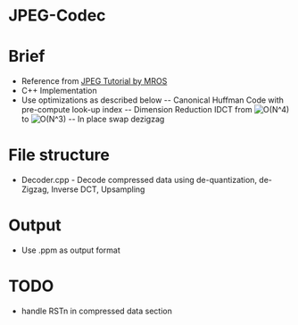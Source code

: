 # JPEG-Codec
# Brief
- Reference from [JPEG Tutorial by MROS](https://github.com/MROS/jpeg_tutorial)
- C++ Implementation
- Use optimizations as described below
 -- Canonical Huffman Code with pre-compute look-up index
 -- Dimension Reduction IDCT from ![O(N^4)](https://render.githubusercontent.com/render/math?math=O(N^4)) to ![O(N^3)](https://render.githubusercontent.com/render/math?math=O(N^3))
 -- In place swap dezigzag
# File structure
- Decoder.cpp - Decode compressed data using de-quantization, de-Zigzag, Inverse DCT, Upsampling
# Output
- Use .ppm as output format
# TODO
- handle RSTn in compressed data section

